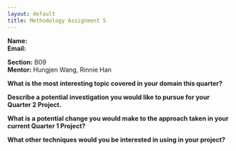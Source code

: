 ```yaml
---
layout: default
title: Methodology Assignment 5
---
```


**Name:**  
**Email:**

**Section:** B09  
**Mentor:** Hungjen Wang, Rinnie Han  

**What is the most interesting topic covered in your domain this quarter?**  


**Describe a potential investigation you would like to pursue for your Quarter 2 Project.**  

**What is a potential change you would make to the approach taken in your current Quarter 1 Project?**  

**What other techniques would you be interested in using in your project?**  
